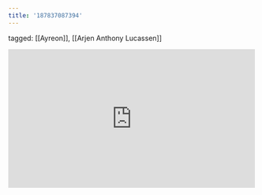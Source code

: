 ```yaml
---
title: '187837087394'
---
```

tagged: [[Ayreon]], [[Arjen Anthony Lucassen]]
<iframe allow="accelerometer; autoplay; clipboard-write; encrypted-media; gyroscope; picture-in-picture" allowfullscreen="" frameborder="0" height="281" id="youtube_iframe" src="https://www.youtube.com/embed/fUSoR4EdyIo?feature=oembed&amp;enablejsapi=1&amp;origin=https://safe.txmblr.com&amp;wmode=opaque" width="500"></iframe>